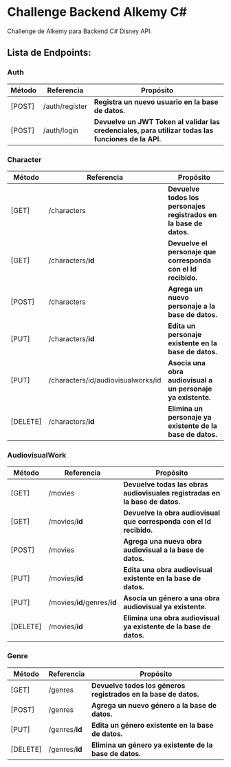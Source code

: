 # Challenge Backend Alkemy C#
 
 Challenge de Alkemy para Backend C# Disney API.

## Lista de Endpoints:

### Auth
| Método | Referencia     | Propósito                                      |
|--------|----------------|------------------------------------------------|
| [POST] | /auth/register | **Registra un nuevo usuario en la base de datos.** |
| [POST] | /auth/login    | **Devuelve un JWT Token al validar las credenciales, para utilizar todas las funciones de la API.** |

### Character
| Método | Referencia     | Propósito                                      |
|--------|----------------|------------------------------------------------|
| [GET] | /characters | **Devuelve todos los personajes registrados en la base de datos.** |
| [GET] | /characters/**id** | **Devuelve el personaje que corresponda con el Id recibido.** |
| [POST] | /characters | **Agrega un nuevo personaje a la base de datos.** |
| [PUT] | /characters/**id** | **Edita un personaje existente en la base de datos.** |
| [PUT] | /characters/id/audiovisualworks/id | **Asocia una obra audiovisual a un personaje ya existente.** |
| [DELETE] | /characters/**id** | **Elimina un personaje ya existente de la base de datos.** |

### AudiovisualWork
| Método | Referencia     | Propósito                                      |
|--------|----------------|------------------------------------------------|
| [GET] | /movies | **Devuelve todas las obras audiovisuales registradas en la base de datos.** |
| [GET] | /movies/**id** | **Devuelve la obra audiovisual que corresponda con el Id recibido.** |
| [POST] | /movies | **Agrega una nueva obra audiovisual a la base de datos.** |
| [PUT] | /movies/**id** | **Edita una obra audiovisual existente en la base de datos.** |
| [PUT] | /movies/**id**/genres/**id** | **Asocia un género a una obra audiovisual ya existente.** |
| [DELETE] | /movies/**id** | **Elimina una obra audiovisual ya existente de la base de datos.** |

### Genre
| Método | Referencia     | Propósito                                      |
|--------|----------------|------------------------------------------------|
| [GET] | /genres | **Devuelve todos los géneros registrados en la base de datos.** |
| [POST] | /genres | **Agrega un nuevo género a la base de datos.** |
| [PUT] | /genres/**id** | **Edita un género existente en la base de datos.** |
| [DELETE] | /genres/**id** | **Elimina un género ya existente de la base de datos.** |
